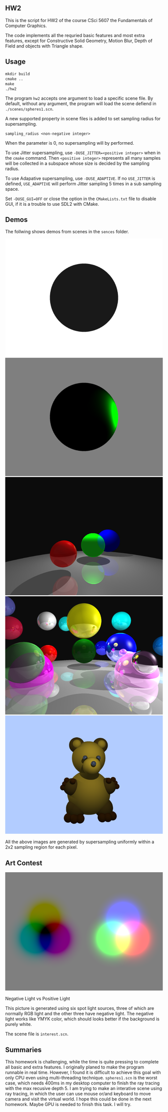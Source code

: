 ## HW2

This is the script for HW2 of the course CSci 5607 the Fundamentals of Computer Graphics.

The code implements all the requried basic features and most extra features, except for Constructive Solid Geometry, Motion Blur, Depth of Field and objects with Triangle shape.

## Usage

    mkdir build
    cmake ..
    make
    ./hw2

The program `hw2` accepts one argument to load a specific scene file. By default, without any argument, the program will load the scene defiend in `./scenes/spheres1.scn`.

A new supported property in scene files is added to set sampling radius for supersampling.

    sampling_radius <non-negative integer>

When the parameter is 0, no supersampling will by performed.

To use Jitter supersampling, use `-DUSE_JITTER=<positive integer>` when in the `cmake` command. Then `<positive integer>` represents all many samples will be collected in a subspace whose size is decided by the sampling radius.

To use Adapative supersampling, use `-DUSE_ADAPTIVE`. If no `USE_JITTER` is defined, `USE_ADAPTIVE` will perform Jitter sampling 5 times in a sub sampling space.

Set `-DUSE_GUI=OFF` or close the option in the `CMakeLists.txt` file to disable GUI, if it is a trouble to use SDL2 with CMake.

## Demos
The follwing shows demos from scenes in the `sences` folder.

<img src="./doc/ambient_sphere.bmp" />

<img src="./doc/spot_sphere.bmp" />

<img src="./doc/spheres1.bmp" />

<img src="./doc/spheres2.bmp" />

<img src="./doc/bear.bmp" />

All the above images are generated by supersampling uniformly within a 2x2 sampling region for each pixel.

## Art Contest

<img src="interest.bmp" />

Negative Light vs Positive Light

This picture is generated using six spot light sources, three of which are normally RGB light and the other three have negative light. The negative light works like YMYK color, which should looks better if the background is purely white.

The scene file is `interest.scn`.

## Summaries

This homework is challenging, while the time is quite pressing to complete all basic and extra features. I originally planed to make the program runnable in real time. However, I found it is difficult to achieve this goal with only CPU even using multi-threading technique. `spheres1.scn` is the worst case, which needs 400ms in my desktop computer to finish the ray tracing with the max recusive depth 5. I am trying to make an interative scene using ray tracing, in which the user can use mouse or/and keyboard to move camera and visit the virtual world. I hope this could be done in the next homework. Maybe GPU is needed to finish this task. I will try.







